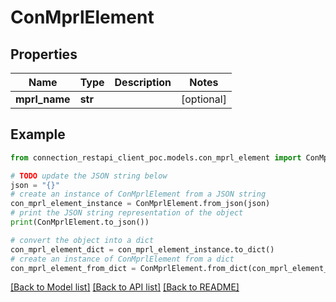 # ConMprlElement


## Properties

Name | Type | Description | Notes
------------ | ------------- | ------------- | -------------
**mprl_name** | **str** |  | [optional] 

## Example

```python
from connection_restapi_client_poc.models.con_mprl_element import ConMprlElement

# TODO update the JSON string below
json = "{}"
# create an instance of ConMprlElement from a JSON string
con_mprl_element_instance = ConMprlElement.from_json(json)
# print the JSON string representation of the object
print(ConMprlElement.to_json())

# convert the object into a dict
con_mprl_element_dict = con_mprl_element_instance.to_dict()
# create an instance of ConMprlElement from a dict
con_mprl_element_from_dict = ConMprlElement.from_dict(con_mprl_element_dict)
```
[[Back to Model list]](../README.md#documentation-for-models) [[Back to API list]](../README.md#documentation-for-api-endpoints) [[Back to README]](../README.md)


